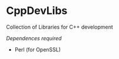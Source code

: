 # CppDevLibs

Collection of Libraries for C++ development

*Dependences required*

* Perl (for OpenSSL)
